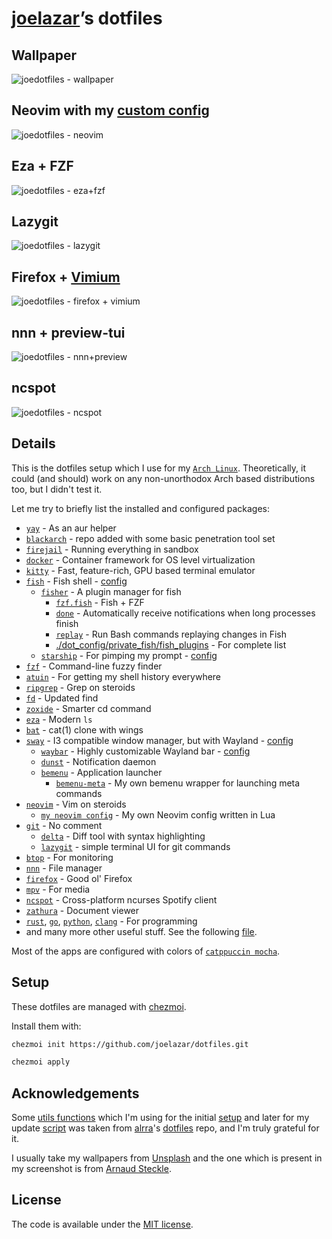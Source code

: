 # [joelazar](https://github.com/joelazar)’s dotfiles

## Wallpaper

![joedotfiles - wallpaper](https://github.com/joelazar/dotfiles/assets/16268238/d6c2fbd2-ca59-4d67-86b1-3cdb642f5f46)

## Neovim with my [custom config](https://github.com/joelazar/nvim-config)

![joedotfiles - neovim](https://github.com/joelazar/dotfiles/assets/16268238/ece9046e-14ac-4dc2-8d39-86e9fbc958bd)

## Eza + FZF

![joedotfiles - eza+fzf](https://github.com/joelazar/dotfiles/assets/16268238/261f8201-9389-4dfe-a6fd-b7197df51e71)

## Lazygit

![joedotfiles - lazygit](https://github.com/joelazar/dotfiles/assets/16268238/116efc38-4684-48e3-b418-f524fcc35ff2)

## Firefox + [Vimium](https://addons.mozilla.org/en-US/firefox/addon/vimium-ff/)

![joedotfiles - firefox + vimium](https://github.com/joelazar/dotfiles/assets/16268238/81d1a1fc-4ad3-4448-a78b-805e5603f2a9)

## nnn + preview-tui

![joedotfiles - nnn+preview](https://github.com/joelazar/dotfiles/assets/16268238/62ac46ed-3b4a-4c3c-bb1d-feed4b220f72)

## ncspot

![joedotfiles - ncspot](https://github.com/joelazar/dotfiles/assets/16268238/71ac32a2-5c0d-446b-ba58-fc00ab6687f3)

## Details

This is the dotfiles setup which I use for my [`Arch Linux`](https://archlinux.org/).
Theoretically, it could (and should) work on any non-unorthodox Arch based
distributions too, but I didn't test it.

Let me try to briefly list the installed and configured packages:

- [`yay`](https://github.com/Jguer/yay) - As an aur helper
- [`blackarch`](https://blackarch.org/) - repo added with some basic penetration tool set
- [`firejail`](https://firejail.wordpress.com/) - Running everything in sandbox
- [`docker`](https://www.docker.com/) - Container framework for OS level virtualization
- [`kitty`](https://sw.kovidgoyal.net/kitty/) - Fast, feature-rich, GPU based terminal emulator
- [`fish`](https://fishshell.com/) - Fish shell - [config](dot_config/private_fish)
  - [`fisher`](https://github.com/jorgebucaran/fisher) - A plugin manager for fish
    - [`fzf.fish`](https://github.com/PatrickF1/fzf.fish) - Fish + FZF
    - [`done`](https://github.com/franciscolourenco/done) - Automatically receive notifications when long processes finish
    - [`replay`](https://github.com/jorgebucaran/replay.fish) - Run Bash commands replaying changes in Fish
    - [./dot_config/private_fish/fish_plugins](dot_config/private_fish/fish_plugins) - For complete list
  - [`starship`](https://github.com/starship/starship) - For pimping my prompt - [config](dot_config/starship.toml)
- [`fzf`](https://github.com/junegunn/fzf) - Command-line fuzzy finder
- [`atuin`](https://github.com/atuinsh/atuin) - For getting my shell history everywhere
- [`ripgrep`](https://github.com/BurntSushi/ripgrep) - Grep on steroids
- [`fd`](https://github.com/sharkdp/fd) - Updated find
- [`zoxide`](https://github.com/ajeetdsouza/zoxide) - Smarter cd command
- [`eza`](https://github.com/eza-community/eza) - Modern `ls`
- [`bat`](https://github.com/sharkdp/bat) - cat(1) clone with wings
- [`sway`](https://swaywm.org/) - I3 compatible window manager, but with Wayland - [config](dot_config/sway/config)
  - [`waybar`](https://github.com/Alexays/Waybar) - Highly customizable Wayland bar - [config](dot_config/waybar/config)
  - [`dunst`](https://github.com/dunst-project/dunst) - Notification daemon
  - [`bemenu`](https://github.com/Cloudef/bemenu) - Application launcher
    - [`bemenu-meta`](./private_dot_local/bin/executable_bemenu-meta) - My own bemenu wrapper for launching meta commands
- [`neovim`](https://neovim.io/) - Vim on steroids
  - [`my neovim config`](https://github.com/joelazar/nvim-config) - My own Neovim config written in Lua
- [`git`](https://git-scm.com/) - No comment
  - [`delta`](https://github.com/dandavison/delta) - Diff tool with syntax highlighting
  - [`lazygit`](https://github.com/jesseduffield/lazygit) - simple terminal UI for git commands
- [`btop`](https://github.com/aristocratos/btop) - For monitoring
- [`nnn`](https://github.com/jarun/nnn) - File manager
- [`firefox`](https://www.mozilla.org/en-GB/firefox/) - Good ol' Firefox
- [`mpv`](https://mpv.io/) - For media
- [`ncspot`](https://github.com/hrkfdn/ncspot) - Cross-platform ncurses Spotify client
- [`zathura`](https://github.com/pwmt/zathura) - Document viewer
- [`rust`](https://www.rust-lang.org/), [`go`](https://golang.org/), [`python`](https://www.python.org/), [`clang`](https://clang.llvm.org/) - For programming
- and many more other useful stuff. See the following [file](run_once_install_packages.sh).

Most of the apps are configured with colors of [`catppuccin mocha`](https://github.com/catppuccin).

## Setup

These dotfiles are managed with [chezmoi](https://github.com/twpayne/chezmoi).

Install them with:

```sh
chezmoi init https://github.com/joelazar/dotfiles.git

chezmoi apply
```

## Acknowledgements

Some [utils functions](scripts/) which I'm using for the initial [setup](run_once_install_packages.sh) and later for my update [script](private_dot_local/bin/executable_update_everything) was taken from [alrra](https://github.com/alrra)'s [dotfiles](https://github.com/alrra/dotfiles) repo, and I'm truly grateful for it.

I usually take my wallpapers from [Unsplash](https://unsplash.com/) and the one which is present in my screenshot is from [Arnaud Steckle](https://unsplash.com/@arnaudsteckle).

## License

The code is available under the [MIT license](LICENSE).
